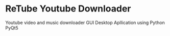 # ReTube Youtube Downloader
 Youtube video and music downloader GUI Desktop Apllication using Python PyQt5 

